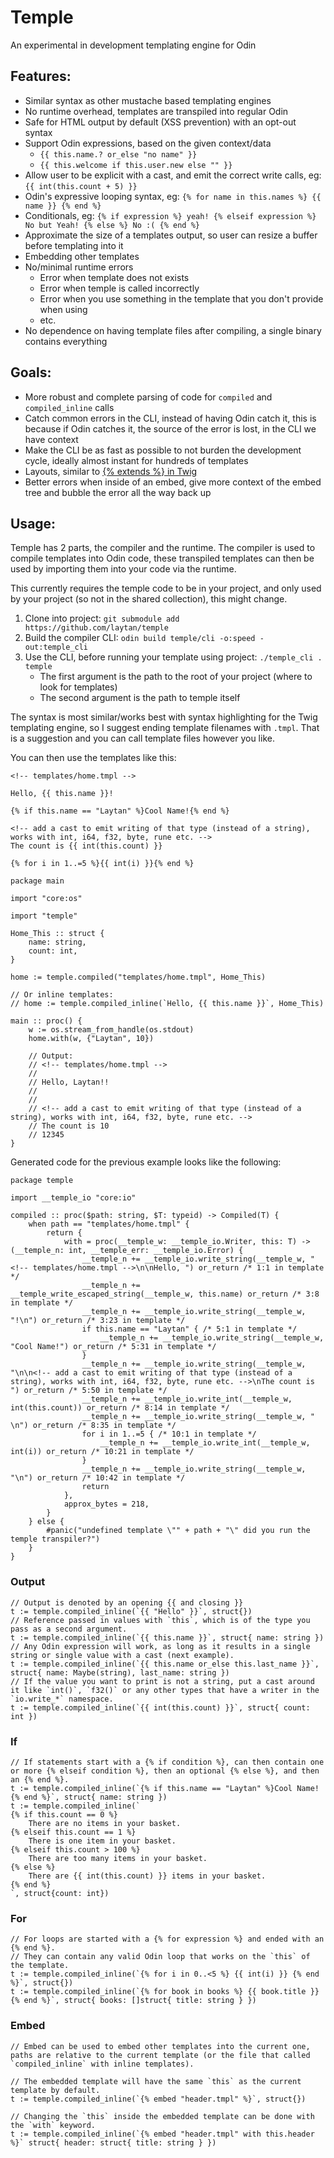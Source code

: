 # Temple

An experimental in development templating engine for Odin

## Features:

* Similar syntax as other mustache based templating engines
* No runtime overhead, templates are transpiled into regular Odin
* Safe for HTML output by default (XSS prevention) with an opt-out syntax
* Support Odin expressions, based on the given context/data
    * `{{ this.name.? or_else "no name" }}`
    * `{{ this.welcome if this.user.new else "" }}`
* Allow user to be explicit with a cast, and emit the correct write calls, eg: `{{ int(this.count + 5) }}`
* Odin's expressive looping syntax, eg: `{% for name in this.names %} {{ name }} {% end %}`
* Conditionals, eg: `{% if expression %} yeah! {% elseif expression %} No but Yeah! {% else %} No :( {% end %}`
* Approximate the size of a templates output, so user can resize a buffer before templating into it
* Embedding other templates
* No/minimal runtime errors
    * Error when template does not exists
    * Error when temple is called incorrectly
    * Error when you use something in the template that you don't provide when using
    * etc.
* No dependence on having template files after compiling, a single binary contains everything

## Goals:

* More robust and complete parsing of code for `compiled` and `compiled_inline` calls
* Catch common errors in the CLI, instead of having Odin catch it, this is because if Odin catches it, the source of the error is lost, in the CLI we have context
* Make the CLI be as fast as possible to not burden the development cycle, ideally almost instant for hundreds of templates
* Layouts, similar to [{% extends %} in Twig](https://twig.symfony.com/doc/2.x/tags/extends.html)
* Better errors when inside of an embed, give more context of the embed tree and bubble the error all the way back up

## Usage:

Temple has 2 parts, the compiler and the runtime. The compiler is used to compile templates into Odin code,
these transpiled templates can then be used by importing them into your code via the runtime.

This currently requires the temple code to be in your project, and only used by your project (so not in the shared collection), this might change.

1. Clone into project: `git submodule add https://github.com/laytan/temple`
2. Build the compiler CLI: `odin build temple/cli -o:speed -out:temple_cli`
3. Use the CLI, before running your template using project: `./temple_cli . temple`
    * The first argument is the path to the root of your project (where to look for templates)
    * The second argument is the path to temple itself

The syntax is most similar/works best with syntax highlighting for the Twig templating engine, so I suggest ending template filenames with `.tmpl`.
That is a suggestion and you can call template files however you like.

You can then use the templates like this:

```twig
<!-- templates/home.tmpl -->

Hello, {{ this.name }}!

{% if this.name == "Laytan" %}Cool Name!{% end %}

<!-- add a cast to emit writing of that type (instead of a string), works with int, i64, f32, byte, rune etc. -->
The count is {{ int(this.count) }}

{% for i in 1..=5 %}{{ int(i) }}{% end %}
```

```odin
package main

import "core:os"

import "temple"

Home_This :: struct {
    name: string,
    count: int,
}

home := temple.compiled("templates/home.tmpl", Home_This)

// Or inline templates:
// home := temple.compiled_inline(`Hello, {{ this.name }}`, Home_This)

main :: proc() {
	w := os.stream_from_handle(os.stdout)
	home.with(w, {"Laytan", 10})

    // Output:
    // <!-- templates/home.tmpl -->
    //
    // Hello, Laytan!!
    //
    //
    // <!-- add a cast to emit writing of that type (instead of a string), works with int, i64, f32, byte, rune etc. -->
    // The count is 10
    // 12345
}
```

Generated code for the previous example looks like the following:

```odin
package temple

import __temple_io "core:io"

compiled :: proc($path: string, $T: typeid) -> Compiled(T) {
	when path == "templates/home.tmpl" {
		return {
			with = proc(__temple_w: __temple_io.Writer, this: T) -> (__temple_n: int, __temple_err: __temple_io.Error) {
				__temple_n += __temple_io.write_string(__temple_w, "<!-- templates/home.tmpl -->\n\nHello, ") or_return /* 1:1 in template */
				__temple_n += __temple_write_escaped_string(__temple_w, this.name) or_return /* 3:8 in template */
				__temple_n += __temple_io.write_string(__temple_w, "!\n") or_return /* 3:23 in template */
				if this.name == "Laytan" { /* 5:1 in template */
					__temple_n += __temple_io.write_string(__temple_w, "Cool Name!") or_return /* 5:31 in template */
				}
				__temple_n += __temple_io.write_string(__temple_w, "\n\n<!-- add a cast to emit writing of that type (instead of a string), works with int, i64, f32, byte, rune etc. -->\nThe count is ") or_return /* 5:50 in template */
				__temple_n += __temple_io.write_int(__temple_w, int(this.count)) or_return /* 8:14 in template */
				__temple_n += __temple_io.write_string(__temple_w, " \n") or_return /* 8:35 in template */
				for i in 1..=5 { /* 10:1 in template */
					__temple_n += __temple_io.write_int(__temple_w, int(i)) or_return /* 10:21 in template */
				}
				__temple_n += __temple_io.write_string(__temple_w, "\n") or_return /* 10:42 in template */
				return
			},
			approx_bytes = 218,
		}
	} else {
		#panic("undefined template \"" + path + "\" did you run the temple transpiler?")
	}
}
```

### Output

```odin
// Output is denoted by an opening {{ and closing }}
t := temple.compiled_inline(`{{ "Hello" }}`, struct{})
// Reference passed in values with `this`, which is of the type you pass as a second argument.
t := temple.compiled_inline(`{{ this.name }}`, struct{ name: string })
// Any Odin expression will work, as long as it results in a single string or single value with a cast (next example).
t := temple.compiled_inline(`{{ this.name or_else this.last_name }}`, struct{ name: Maybe(string), last_name: string })
// If the value you want to print is not a string, put a cast around it like `int()`, `f32()` or any other types that have a writer in the `io.write_*` namespace.
t := temple.compiled_inline(`{{ int(this.count) }}`, struct{ count: int })
```

### If

```odin
// If statements start with a {% if condition %}, can then contain one or more {% elseif condition %}, then an optional {% else %}, and then an {% end %}.
t := temple.compiled_inline(`{% if this.name == "Laytan" %}Cool Name!{% end %}`, struct{ name: string })
t := temple.compiled_inline(`
{% if this.count == 0 %}
    There are no items in your basket.
{% elseif this.count == 1 %}
    There is one item in your basket.
{% elseif this.count > 100 %}
    There are too many items in your basket.
{% else %}
    There are {{ int(this.count) }} items in your basket.
{% end %}
`, struct{count: int})
```

### For

```odin
// For loops are started with a {% for expression %} and ended with an {% end %}.
// They can contain any valid Odin loop that works on the `this` of the template.
t := temple.compiled_inline(`{% for i in 0..<5 %} {{ int(i) }} {% end %}`, struct{})
t := temple.compiled_inline(`{% for book in books %} {{ book.title }} {% end %}`, struct{ books: []struct{ title: string } })
```

### Embed

```odin
// Embed can be used to embed other templates into the current one, paths are relative to the current template (or the file that called `compiled_inline` with inline templates).

// The embedded template will have the same `this` as the current template by default.
t := temple.compiled_inline(`{% embed "header.tmpl" %}`, struct{})

// Changing the `this` inside the embedded template can be done with the `with` keyword.
t := temple.compiled_inline(`{% embed "header.tmpl" with this.header %}` struct{ header: struct{ title: string } })
